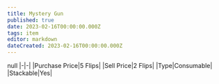 ```yaml
---
title: Mystery Gun
published: true
date: 2023-02-16T00:00:00.000Z
tags: item
editor: markdown
dateCreated: 2023-02-16T00:00:00.000Z
---
```


null
|-|-|
|Purchase Price|5 Flips|
|Sell Price|2 Flips|
|Type|Consumable|
|Stackable|Yes|

